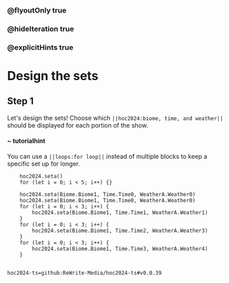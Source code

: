 ### @flyoutOnly true
### @hideIteration true
### @explicitHints true

# Design the sets

## Step 1
Let's design the sets! Choose which ``||hoc2024:biome, time, and weather||`` should be displayed for each portion of the show.

#### ~ tutorialhint
You can use a ``||loops:for loop||`` instead of multiple blocks to keep a specific set up for longer.

```ghost
    hoc2024.seta()
    for (let i = 0; i < 5; i++) {}
```
```template
    hoc2024.seta(Biome.Biome1, Time.Time0, WeatherA.Weather0)
    hoc2024.seta(Biome.Biome1, Time.Time0, WeatherA.Weather0)
    for (let i = 0; i < 3; i++) {
        hoc2024.seta(Biome.Biome1, Time.Time1, WeatherA.Weather1)
    }
    for (let i = 0; i < 3; i++) {
        hoc2024.seta(Biome.Biome1, Time.Time2, WeatherA.Weather3)
    }
    for (let i = 0; i < 3; i++) {
        hoc2024.seta(Biome.Biome1, Time.Time3, WeatherA.Weather4)
    }
    
```

```package
hoc2024-ts=github:ReWrite-Media/hoc2024-ts#v0.0.39
```